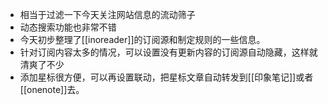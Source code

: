 - 相当于过滤一下今天关注网站信息的流动筛子
- 动态搜索功能也非常不错
- 今天初步整理了[[inoreader]]的订阅源和制定规则的一些信息。
- 针对订阅内容太多的情况，可以设置没有更新内容的订阅源自动隐藏，这样就清爽了不少
- 添加星标很方便，可以再设置联动，把星标文章自动转发到[[印象笔记]]或者[[onenote]]去。
